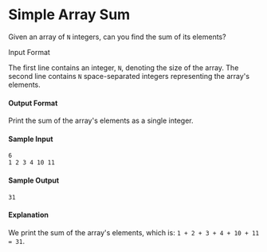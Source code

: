 Simple Array Sum
================
Given an array of `N` integers, can you find the sum of its elements?

Input Format

The first line contains an integer, `N`, denoting the size of the array. 
The second line contains `N` space-separated integers representing the array's elements.

#### Output Format

Print the sum of the array's elements as a single integer.

#### Sample Input
```
6
1 2 3 4 10 11
```
#### Sample Output
```
31
```
#### Explanation

We print the sum of the array's elements, which is: ```1 + 2 + 3 + 4 + 10 + 11 = 31```.
